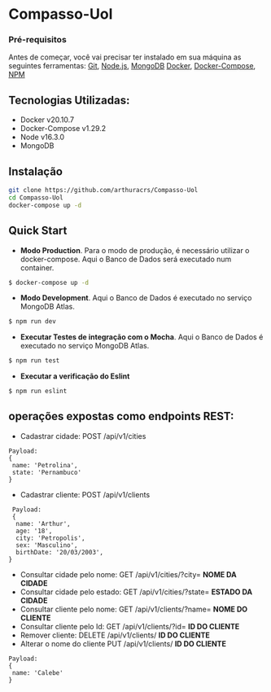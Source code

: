 # Compasso-Uol

### Pré-requisitos
Antes de começar, você vai precisar ter instalado em sua máquina as seguintes ferramentas:
[Git](https://git-scm.com), 
[Node.js](https://nodejs.org/en/), 
[MongoDB](https://www.mongodb.com/)
[Docker](https://www.docker.com/),
[Docker-Compose](https://docs.docker.com/compose/),
[NPM](https://www.npmjs.com/)
## Tecnologias Utilizadas:
<!--ts-->
   * Docker v20.10.7
   * Docker-Compose v1.29.2
   * Node v16.3.0
   * MongoDB
<!--te-->
## Instalação 
```bash
git clone https://github.com/arthuracrs/Compasso-Uol
cd Compasso-Uol
docker-compose up -d
```
## Quick Start

- **Modo Production**.
Para o modo de produção, é necessário utilizar o docker-compose. Aqui o Banco de Dados será executado num container.
```bash
$ docker-compose up -d
```
- **Modo Development**.
 Aqui o Banco de Dados é executado no serviço MongoDB Atlas.

```bash
$ npm run dev
```
- **Executar Testes de integração com o Mocha**.
Aqui o Banco de Dados é executado no serviço MongoDB Atlas.
```bash
$ npm run test
```
- **Executar a verificação do Eslint**
```bash
$ npm run eslint
```

## operações expostas como endpoints REST:
<!--ts-->
* Cadastrar cidade: POST /api/v1/cities
 ```
 Payload:
 {
  name: 'Petrolina',
  state: 'Pernambuco'
}
```
* Cadastrar cliente: POST /api/v1/clients
```
 Payload:
 {
  name: 'Arthur',
  age: '18',
  city: 'Petropolis',
  sex: 'Masculino',
  birthDate: '20/03/2003',
}
```
* Consultar cidade pelo nome: GET /api/v1/cities/?city= **NOME DA CIDADE**
* Consultar cidade pelo estado: GET /api/v1/cities/?state= **ESTADO DA CIDADE**
* Consultar cliente pelo nome: GET /api/v1/clients/?name= **NOME DO CLIENTE**
* Consultar cliente pelo Id: GET /api/v1/clients/?id= **ID DO CLIENTE**
* Remover cliente: DELETE /api/v1/clients/ **ID DO CLIENTE**
* Alterar o nome do cliente PUT /api/v1/clients/ **ID DO CLIENTE**
 ```
 Payload:
 {
  name: 'Calebe'
}
```
<!--te-->
